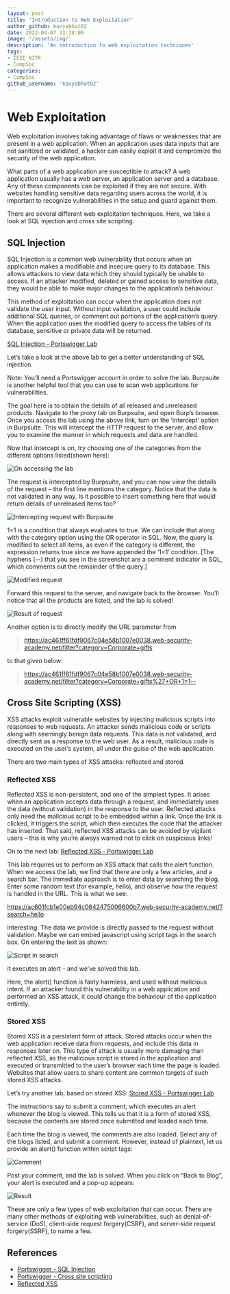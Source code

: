 ```yaml
---
layout: post
title: "Introduction to Web Exploitation"
author_github: kavyabhat02
date: 2022-04-07 21:38:09
image: '/assets/img/'
description: 'An introduction to web exploitation techniques'
tags:
- IEEE NITK
- CompSoc
categories:
- CompSoc
github_username: 'kavyabhat02'
---
```


# Web Exploitation

Web exploitation involves taking advantage of flaws or weaknesses that are present in a web application. When an application uses data inputs that are not sanitized or validated, a hacker can easily exploit it and compromize the security of the web application.

What parts of a web application are susceptible to attack? A web application usually has a web server, an application server and a database. Any of these components can be exploited if they are not secure. With websites handling sensitive data regarding users across the world, it is important to recognize vulnerabilities in the setup and guard against them. 

There are several different web exploitation techniques. Here, we take a look at SQL injection and cross site scripting.

## SQL Injection

SQL Injection is a common web vulnerability that occurs when an application makes a modifiable and insecure query to its database. This allows attackers to view data which they should typically be unable to access. If an attacker modified, deleted or gained access to sensitive data, they would be able to make major changes to the application’s behaviour. 

This method of exploitation can occur when the application does not validate the user input. Without input validation, a user could include additional SQL queries, or comment out portions of the application’s query. When the application uses the modified query to access the tables of its database, sensitive or private data will be returned.

[SQL Injection - Portswigger Lab](https://portswigger.net/web-security/sql-injection/lab-retrieve-hidden-data)

Let’s take a look at the above lab to get a better understanding of SQL injection. 

Note: You’ll need a Portswigger account in order to solve the lab. Burpsuite is another helpful tool that you can use to scan web applications for vulnerabilities. 

The goal here is to obtain the details of all released and unreleased products.
Navigate to the proxy tab on Burpsuite, and open Burp’s browser. Once you access the lab using the above link, turn on the ‘intercept’ option in Burpsuite. This will intercept the HTTP request to the server, and allow you to examine the manner in which requests and data are handled.

Now that intercept is on, try choosing one of the categories from the different options listed(shown here):

![On accessing the lab](/blog/assets/img/intro-to-web-exploitation/1.png)

The request is intercepted by Burpsuite, and you can now view the details of the request – the first line mentions the category. Notice that the data is not validated in any way. Is it possible to insert something here that would return details of unreleased items too?

![Intercepting request with Burpsuite](/blog/assets/img/intro-to-web-exploitation/2.png)

1=1 is a condition that always evaluates to true. We can include that along with the category option using the OR operator in SQL. Now, the query is modified to select all items, as even if the category is different, the expression returns true since we have appended the ‘1=1’ condition.
[The hyphens (--) that you see in the screenshot are a comment indicator in SQL, which comments out the remainder of the query.]

![Modified request](/blog/assets/img/intro-to-web-exploitation/3.png)

Forward this request to the server, and navigate back to the browser. You’ll notice that all the products are listed, and the lab is solved!

![Result of request](/blog/assets/img/intro-to-web-exploitation/4.png)

Another option is to directly modify the URL parameter from 
> https://ac461ff61fdf9067c04e58b1007e0038.web-security-academy.net/filter?category=Corporate+gifts

to that given below:

> https://ac461ff61fdf9067c04e58b1007e0038.web-security-academy.net/filter?category=Corporate+gifts%27+OR+1=1--



## Cross Site Scripting (XSS)
XSS attacks exploit vulnerable websites by injecting malicious scripts into responses to web requests. An attacker sends malicious code or scripts along with seemingly benign data requests. This data is not validated, and directly sent as a response to the web user. As a result, malicious code is executed on the user’s system, all under the guise of the web application. 
 
There are two main types of XSS attacks: reflected and stored.

### Reflected XSS
Reflected XSS is non-persistent, and one of the simplest types. It arises when an application accepts data through a request, and immediately uses the data (without validation) in the response to the user. Reflected attacks only need the malicious script to be embedded within a link. Once the link is clicked, it triggers the script, which then executes the code that the attacker has inserted. That said, reflected XSS attacks can be avoided by vigilant users – this is why you’re always warned not to click on suspicious links!

On to the next lab:
[Reflected XSS - Portswigger Lab](https://portswigger.net/web-security/cross-site-scripting/reflected/lab-html-context-nothing-encoded)

This lab requires us to perform an XSS attack that calls the alert function. When we access the lab, we find that there are only a few articles, and a search bar. The immediate approach is to enter data  by searching the blog. Enter some random text (for example, hello), and observe how the request is handled in the URL. This is what we see:

https://ac601fcb1e00eb94c0642475006600b7.web-security-academy.net/?search=hello
 
Interesting. The data we provide is directly passed to the request without validation. Maybe we can embed javascript using script tags in the search box. 
On entering the text as shown:

![Script in search](/blog/assets/img/intro-to-web-exploitation/6.png)

it executes an alert – and we’ve solved this lab. 

Here, the alert() function is fairly harmless, and used without malicious intent. If an attacker found this vulnerability in a web application and performed an XSS attack, it could change the behaviour of the application entirely. 

### Stored XSS
Stored XSS is a persistent form of attack. Stored attacks occur when the web application receive data from requests, and include this data in responses later on. This type of attack is usually more damaging than reflected XSS, as the malicious script is stored in the application and executed or transmitted to the user’s browser each time the page is loaded. Websites that allow users to share content are common targets of such stored XSS attacks. 


Let’s try another lab, based on stored XSS:
[Stored XSS - Portswigger Lab](https://portswigger.net/web-security/cross-site-scripting/stored/lab-html-context-nothing-encoded)


The instructions say to submit a comment, which executes an alert whenever the blog is viewed. This tells us that it is a form of stored XSS, because the contents are stored once submitted and loaded each time.

Each time the blog is viewed, the comments are also loaded. Select any of the blogs listed, and submit a comment. However, instead of plaintext, let us provide an alert() function within script tags: 

![Comment](/blog/assets/img/intro-to-web-exploitation/6.png)


Post your comment, and the lab is solved. When you click on “Back to Blog”, your alert is executed and a pop-up appears:

![Result](/blog/assets/img/intro-to-web-exploitation/7.png)

These are only a few types of web exploitation that can occur. There are many other methods of exploiting web vulnerabilities, such as denial-of-service (DoS), client-side request forgery(CSRF), and server-side request forgery(SSRF), to name a few. 

## References
- [Portswigger - SQL Injection](https://portswigger.net/web-security/sql-injection)
- [Portswigger - Cross site scripting](https://portswigger.net/web-security/cross-site-scripting)
- [Reflected XSS](https://www.imperva.com/learn/application-security/reflected-xss-attacks/)